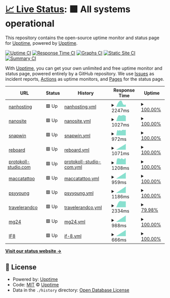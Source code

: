# [📈 Live Status](https://demo.upptime.js.org): <!--live status--> **🟩 All systems operational**

This repository contains the open-source uptime monitor and status page for [Upptime](https://upptime.js.org), powered by [Upptime](https://github.com/upptime/upptime).

[![Uptime CI](https://github.com/ishydo/nanhosting/monitoring/workflows/Uptime%20CI/badge.svg)](https://github.com/ishydo/nanhosting/monitoring/actions?query=workflow%3A%22Uptime+CI%22)
[![Response Time CI](https://github.com/ishydo/nanhosting/monitoring/workflows/Response%20Time%20CI/badge.svg)](https://github.com/ishydo/nanhosting/monitoring/actions?query=workflow%3A%22Response+Time+CI%22)
[![Graphs CI](https://github.com/ishydo/nanhosting/monitoring/workflows/Graphs%20CI/badge.svg)](https://github.com/ishydo/nanhosting/monitoring/actions?query=workflow%3A%22Graphs+CI%22)
[![Static Site CI](https://github.com/ishydo/nanhosting/monitoring/workflows/Static%20Site%20CI/badge.svg)](https://github.com/ishydo/nanhosting/monitoring/actions?query=workflow%3A%22Static+Site+CI%22)
[![Summary CI](https://github.com/ishydo/nanhosting/monitoring/workflows/Summary%20CI/badge.svg)](https://github.com/ishydo/nanhosting/monitoring/actions?query=workflow%3A%22Summary+CI%22)

With [Upptime](https://upptime.js.org), you can get your own unlimited and free uptime monitor and status page, powered entirely by a GitHub repository. We use [Issues](https://github.com/upptime/upptime/issues) as incident reports, [Actions](https://github.com/ishydo/nanhosting/monitoring/actions) as uptime monitors, and [Pages](https://demo.upptime.js.org) for the status page.

<!--start: status pages-->
<!-- This summary is generated by Upptime (https://github.com/upptime/upptime) -->
<!-- Do not edit this manually, your changes will be overwritten -->
<!-- prettier-ignore -->
| URL | Status | History | Response Time | Uptime |
| --- | ------ | ------- | ------------- | ------ |
| <img alt="" src="https://favicons.githubusercontent.com/nanhosting.ch" height="13"> [nanhosting](https://nanhosting.ch) | 🟩 Up | [nanhosting.yml](https://github.com/nanhosting/monitoring/commits/HEAD/history/nanhosting.yml) | <details><summary><img alt="Response time graph" src="./graphs/nanhosting/response-time-week.png" height="20"> 2247ms</summary><br><a href="https://status.nanhosting.ch/history/nanhosting"><img alt="Response time 2247" src="https://img.shields.io/endpoint?url=https%3A%2F%2Fraw.githubusercontent.com%2Fnanhosting%2Fmonitoring%2FHEAD%2Fapi%2Fnanhosting%2Fresponse-time.json"></a><br><a href="https://status.nanhosting.ch/history/nanhosting"><img alt="24-hour response time 2247" src="https://img.shields.io/endpoint?url=https%3A%2F%2Fraw.githubusercontent.com%2Fnanhosting%2Fmonitoring%2FHEAD%2Fapi%2Fnanhosting%2Fresponse-time-day.json"></a><br><a href="https://status.nanhosting.ch/history/nanhosting"><img alt="7-day response time 2247" src="https://img.shields.io/endpoint?url=https%3A%2F%2Fraw.githubusercontent.com%2Fnanhosting%2Fmonitoring%2FHEAD%2Fapi%2Fnanhosting%2Fresponse-time-week.json"></a><br><a href="https://status.nanhosting.ch/history/nanhosting"><img alt="30-day response time 2247" src="https://img.shields.io/endpoint?url=https%3A%2F%2Fraw.githubusercontent.com%2Fnanhosting%2Fmonitoring%2FHEAD%2Fapi%2Fnanhosting%2Fresponse-time-month.json"></a><br><a href="https://status.nanhosting.ch/history/nanhosting"><img alt="1-year response time 2247" src="https://img.shields.io/endpoint?url=https%3A%2F%2Fraw.githubusercontent.com%2Fnanhosting%2Fmonitoring%2FHEAD%2Fapi%2Fnanhosting%2Fresponse-time-year.json"></a></details> | <details><summary><a href="https://status.nanhosting.ch/history/nanhosting">100.00%</a></summary><a href="https://status.nanhosting.ch/history/nanhosting"><img alt="All-time uptime 100.00%" src="https://img.shields.io/endpoint?url=https%3A%2F%2Fraw.githubusercontent.com%2Fnanhosting%2Fmonitoring%2FHEAD%2Fapi%2Fnanhosting%2Fuptime.json"></a><br><a href="https://status.nanhosting.ch/history/nanhosting"><img alt="24-hour uptime 100.00%" src="https://img.shields.io/endpoint?url=https%3A%2F%2Fraw.githubusercontent.com%2Fnanhosting%2Fmonitoring%2FHEAD%2Fapi%2Fnanhosting%2Fuptime-day.json"></a><br><a href="https://status.nanhosting.ch/history/nanhosting"><img alt="7-day uptime 100.00%" src="https://img.shields.io/endpoint?url=https%3A%2F%2Fraw.githubusercontent.com%2Fnanhosting%2Fmonitoring%2FHEAD%2Fapi%2Fnanhosting%2Fuptime-week.json"></a><br><a href="https://status.nanhosting.ch/history/nanhosting"><img alt="30-day uptime 100.00%" src="https://img.shields.io/endpoint?url=https%3A%2F%2Fraw.githubusercontent.com%2Fnanhosting%2Fmonitoring%2FHEAD%2Fapi%2Fnanhosting%2Fuptime-month.json"></a><br><a href="https://status.nanhosting.ch/history/nanhosting"><img alt="1-year uptime 100.00%" src="https://img.shields.io/endpoint?url=https%3A%2F%2Fraw.githubusercontent.com%2Fnanhosting%2Fmonitoring%2FHEAD%2Fapi%2Fnanhosting%2Fuptime-year.json"></a></details>
| <img alt="" src="https://favicons.githubusercontent.com/nanosite.ch" height="13"> [nanosite](https://nanosite.ch) | 🟩 Up | [nanosite.yml](https://github.com/nanhosting/monitoring/commits/HEAD/history/nanosite.yml) | <details><summary><img alt="Response time graph" src="./graphs/nanosite/response-time-week.png" height="20"> 1027ms</summary><br><a href="https://status.nanhosting.ch/history/nanosite"><img alt="Response time 1027" src="https://img.shields.io/endpoint?url=https%3A%2F%2Fraw.githubusercontent.com%2Fnanhosting%2Fmonitoring%2FHEAD%2Fapi%2Fnanosite%2Fresponse-time.json"></a><br><a href="https://status.nanhosting.ch/history/nanosite"><img alt="24-hour response time 1027" src="https://img.shields.io/endpoint?url=https%3A%2F%2Fraw.githubusercontent.com%2Fnanhosting%2Fmonitoring%2FHEAD%2Fapi%2Fnanosite%2Fresponse-time-day.json"></a><br><a href="https://status.nanhosting.ch/history/nanosite"><img alt="7-day response time 1027" src="https://img.shields.io/endpoint?url=https%3A%2F%2Fraw.githubusercontent.com%2Fnanhosting%2Fmonitoring%2FHEAD%2Fapi%2Fnanosite%2Fresponse-time-week.json"></a><br><a href="https://status.nanhosting.ch/history/nanosite"><img alt="30-day response time 1027" src="https://img.shields.io/endpoint?url=https%3A%2F%2Fraw.githubusercontent.com%2Fnanhosting%2Fmonitoring%2FHEAD%2Fapi%2Fnanosite%2Fresponse-time-month.json"></a><br><a href="https://status.nanhosting.ch/history/nanosite"><img alt="1-year response time 1027" src="https://img.shields.io/endpoint?url=https%3A%2F%2Fraw.githubusercontent.com%2Fnanhosting%2Fmonitoring%2FHEAD%2Fapi%2Fnanosite%2Fresponse-time-year.json"></a></details> | <details><summary><a href="https://status.nanhosting.ch/history/nanosite">100.00%</a></summary><a href="https://status.nanhosting.ch/history/nanosite"><img alt="All-time uptime 100.00%" src="https://img.shields.io/endpoint?url=https%3A%2F%2Fraw.githubusercontent.com%2Fnanhosting%2Fmonitoring%2FHEAD%2Fapi%2Fnanosite%2Fuptime.json"></a><br><a href="https://status.nanhosting.ch/history/nanosite"><img alt="24-hour uptime 100.00%" src="https://img.shields.io/endpoint?url=https%3A%2F%2Fraw.githubusercontent.com%2Fnanhosting%2Fmonitoring%2FHEAD%2Fapi%2Fnanosite%2Fuptime-day.json"></a><br><a href="https://status.nanhosting.ch/history/nanosite"><img alt="7-day uptime 100.00%" src="https://img.shields.io/endpoint?url=https%3A%2F%2Fraw.githubusercontent.com%2Fnanhosting%2Fmonitoring%2FHEAD%2Fapi%2Fnanosite%2Fuptime-week.json"></a><br><a href="https://status.nanhosting.ch/history/nanosite"><img alt="30-day uptime 100.00%" src="https://img.shields.io/endpoint?url=https%3A%2F%2Fraw.githubusercontent.com%2Fnanhosting%2Fmonitoring%2FHEAD%2Fapi%2Fnanosite%2Fuptime-month.json"></a><br><a href="https://status.nanhosting.ch/history/nanosite"><img alt="1-year uptime 100.00%" src="https://img.shields.io/endpoint?url=https%3A%2F%2Fraw.githubusercontent.com%2Fnanhosting%2Fmonitoring%2FHEAD%2Fapi%2Fnanosite%2Fuptime-year.json"></a></details>
| <img alt="" src="https://favicons.githubusercontent.com/snapwin.it" height="13"> [snapwin](https://snapwin.it) | 🟩 Up | [snapwin.yml](https://github.com/nanhosting/monitoring/commits/HEAD/history/snapwin.yml) | <details><summary><img alt="Response time graph" src="./graphs/snapwin/response-time-week.png" height="20"> 972ms</summary><br><a href="https://status.nanhosting.ch/history/snapwin"><img alt="Response time 972" src="https://img.shields.io/endpoint?url=https%3A%2F%2Fraw.githubusercontent.com%2Fnanhosting%2Fmonitoring%2FHEAD%2Fapi%2Fsnapwin%2Fresponse-time.json"></a><br><a href="https://status.nanhosting.ch/history/snapwin"><img alt="24-hour response time 972" src="https://img.shields.io/endpoint?url=https%3A%2F%2Fraw.githubusercontent.com%2Fnanhosting%2Fmonitoring%2FHEAD%2Fapi%2Fsnapwin%2Fresponse-time-day.json"></a><br><a href="https://status.nanhosting.ch/history/snapwin"><img alt="7-day response time 972" src="https://img.shields.io/endpoint?url=https%3A%2F%2Fraw.githubusercontent.com%2Fnanhosting%2Fmonitoring%2FHEAD%2Fapi%2Fsnapwin%2Fresponse-time-week.json"></a><br><a href="https://status.nanhosting.ch/history/snapwin"><img alt="30-day response time 972" src="https://img.shields.io/endpoint?url=https%3A%2F%2Fraw.githubusercontent.com%2Fnanhosting%2Fmonitoring%2FHEAD%2Fapi%2Fsnapwin%2Fresponse-time-month.json"></a><br><a href="https://status.nanhosting.ch/history/snapwin"><img alt="1-year response time 972" src="https://img.shields.io/endpoint?url=https%3A%2F%2Fraw.githubusercontent.com%2Fnanhosting%2Fmonitoring%2FHEAD%2Fapi%2Fsnapwin%2Fresponse-time-year.json"></a></details> | <details><summary><a href="https://status.nanhosting.ch/history/snapwin">100.00%</a></summary><a href="https://status.nanhosting.ch/history/snapwin"><img alt="All-time uptime 100.00%" src="https://img.shields.io/endpoint?url=https%3A%2F%2Fraw.githubusercontent.com%2Fnanhosting%2Fmonitoring%2FHEAD%2Fapi%2Fsnapwin%2Fuptime.json"></a><br><a href="https://status.nanhosting.ch/history/snapwin"><img alt="24-hour uptime 100.00%" src="https://img.shields.io/endpoint?url=https%3A%2F%2Fraw.githubusercontent.com%2Fnanhosting%2Fmonitoring%2FHEAD%2Fapi%2Fsnapwin%2Fuptime-day.json"></a><br><a href="https://status.nanhosting.ch/history/snapwin"><img alt="7-day uptime 100.00%" src="https://img.shields.io/endpoint?url=https%3A%2F%2Fraw.githubusercontent.com%2Fnanhosting%2Fmonitoring%2FHEAD%2Fapi%2Fsnapwin%2Fuptime-week.json"></a><br><a href="https://status.nanhosting.ch/history/snapwin"><img alt="30-day uptime 100.00%" src="https://img.shields.io/endpoint?url=https%3A%2F%2Fraw.githubusercontent.com%2Fnanhosting%2Fmonitoring%2FHEAD%2Fapi%2Fsnapwin%2Fuptime-month.json"></a><br><a href="https://status.nanhosting.ch/history/snapwin"><img alt="1-year uptime 100.00%" src="https://img.shields.io/endpoint?url=https%3A%2F%2Fraw.githubusercontent.com%2Fnanhosting%2Fmonitoring%2FHEAD%2Fapi%2Fsnapwin%2Fuptime-year.json"></a></details>
| <img alt="" src="https://favicons.githubusercontent.com/reboard.io" height="13"> [reboard](https://reboard.io) | 🟩 Up | [reboard.yml](https://github.com/nanhosting/monitoring/commits/HEAD/history/reboard.yml) | <details><summary><img alt="Response time graph" src="./graphs/reboard/response-time-week.png" height="20"> 1071ms</summary><br><a href="https://status.nanhosting.ch/history/reboard"><img alt="Response time 1071" src="https://img.shields.io/endpoint?url=https%3A%2F%2Fraw.githubusercontent.com%2Fnanhosting%2Fmonitoring%2FHEAD%2Fapi%2Freboard%2Fresponse-time.json"></a><br><a href="https://status.nanhosting.ch/history/reboard"><img alt="24-hour response time 1071" src="https://img.shields.io/endpoint?url=https%3A%2F%2Fraw.githubusercontent.com%2Fnanhosting%2Fmonitoring%2FHEAD%2Fapi%2Freboard%2Fresponse-time-day.json"></a><br><a href="https://status.nanhosting.ch/history/reboard"><img alt="7-day response time 1071" src="https://img.shields.io/endpoint?url=https%3A%2F%2Fraw.githubusercontent.com%2Fnanhosting%2Fmonitoring%2FHEAD%2Fapi%2Freboard%2Fresponse-time-week.json"></a><br><a href="https://status.nanhosting.ch/history/reboard"><img alt="30-day response time 1071" src="https://img.shields.io/endpoint?url=https%3A%2F%2Fraw.githubusercontent.com%2Fnanhosting%2Fmonitoring%2FHEAD%2Fapi%2Freboard%2Fresponse-time-month.json"></a><br><a href="https://status.nanhosting.ch/history/reboard"><img alt="1-year response time 1071" src="https://img.shields.io/endpoint?url=https%3A%2F%2Fraw.githubusercontent.com%2Fnanhosting%2Fmonitoring%2FHEAD%2Fapi%2Freboard%2Fresponse-time-year.json"></a></details> | <details><summary><a href="https://status.nanhosting.ch/history/reboard">100.00%</a></summary><a href="https://status.nanhosting.ch/history/reboard"><img alt="All-time uptime 100.00%" src="https://img.shields.io/endpoint?url=https%3A%2F%2Fraw.githubusercontent.com%2Fnanhosting%2Fmonitoring%2FHEAD%2Fapi%2Freboard%2Fuptime.json"></a><br><a href="https://status.nanhosting.ch/history/reboard"><img alt="24-hour uptime 100.00%" src="https://img.shields.io/endpoint?url=https%3A%2F%2Fraw.githubusercontent.com%2Fnanhosting%2Fmonitoring%2FHEAD%2Fapi%2Freboard%2Fuptime-day.json"></a><br><a href="https://status.nanhosting.ch/history/reboard"><img alt="7-day uptime 100.00%" src="https://img.shields.io/endpoint?url=https%3A%2F%2Fraw.githubusercontent.com%2Fnanhosting%2Fmonitoring%2FHEAD%2Fapi%2Freboard%2Fuptime-week.json"></a><br><a href="https://status.nanhosting.ch/history/reboard"><img alt="30-day uptime 100.00%" src="https://img.shields.io/endpoint?url=https%3A%2F%2Fraw.githubusercontent.com%2Fnanhosting%2Fmonitoring%2FHEAD%2Fapi%2Freboard%2Fuptime-month.json"></a><br><a href="https://status.nanhosting.ch/history/reboard"><img alt="1-year uptime 100.00%" src="https://img.shields.io/endpoint?url=https%3A%2F%2Fraw.githubusercontent.com%2Fnanhosting%2Fmonitoring%2FHEAD%2Fapi%2Freboard%2Fuptime-year.json"></a></details>
| <img alt="" src="https://favicons.githubusercontent.com/protokoll-studio.com" height="13"> [protokoll-studio.com](https://protokoll-studio.com) | 🟩 Up | [protokoll-studio-com.yml](https://github.com/nanhosting/monitoring/commits/HEAD/history/protokoll-studio-com.yml) | <details><summary><img alt="Response time graph" src="./graphs/protokoll-studio-com/response-time-week.png" height="20"> 1208ms</summary><br><a href="https://status.nanhosting.ch/history/protokoll-studio-com"><img alt="Response time 1208" src="https://img.shields.io/endpoint?url=https%3A%2F%2Fraw.githubusercontent.com%2Fnanhosting%2Fmonitoring%2FHEAD%2Fapi%2Fprotokoll-studio-com%2Fresponse-time.json"></a><br><a href="https://status.nanhosting.ch/history/protokoll-studio-com"><img alt="24-hour response time 1208" src="https://img.shields.io/endpoint?url=https%3A%2F%2Fraw.githubusercontent.com%2Fnanhosting%2Fmonitoring%2FHEAD%2Fapi%2Fprotokoll-studio-com%2Fresponse-time-day.json"></a><br><a href="https://status.nanhosting.ch/history/protokoll-studio-com"><img alt="7-day response time 1208" src="https://img.shields.io/endpoint?url=https%3A%2F%2Fraw.githubusercontent.com%2Fnanhosting%2Fmonitoring%2FHEAD%2Fapi%2Fprotokoll-studio-com%2Fresponse-time-week.json"></a><br><a href="https://status.nanhosting.ch/history/protokoll-studio-com"><img alt="30-day response time 1208" src="https://img.shields.io/endpoint?url=https%3A%2F%2Fraw.githubusercontent.com%2Fnanhosting%2Fmonitoring%2FHEAD%2Fapi%2Fprotokoll-studio-com%2Fresponse-time-month.json"></a><br><a href="https://status.nanhosting.ch/history/protokoll-studio-com"><img alt="1-year response time 1208" src="https://img.shields.io/endpoint?url=https%3A%2F%2Fraw.githubusercontent.com%2Fnanhosting%2Fmonitoring%2FHEAD%2Fapi%2Fprotokoll-studio-com%2Fresponse-time-year.json"></a></details> | <details><summary><a href="https://status.nanhosting.ch/history/protokoll-studio-com">100.00%</a></summary><a href="https://status.nanhosting.ch/history/protokoll-studio-com"><img alt="All-time uptime 100.00%" src="https://img.shields.io/endpoint?url=https%3A%2F%2Fraw.githubusercontent.com%2Fnanhosting%2Fmonitoring%2FHEAD%2Fapi%2Fprotokoll-studio-com%2Fuptime.json"></a><br><a href="https://status.nanhosting.ch/history/protokoll-studio-com"><img alt="24-hour uptime 100.00%" src="https://img.shields.io/endpoint?url=https%3A%2F%2Fraw.githubusercontent.com%2Fnanhosting%2Fmonitoring%2FHEAD%2Fapi%2Fprotokoll-studio-com%2Fuptime-day.json"></a><br><a href="https://status.nanhosting.ch/history/protokoll-studio-com"><img alt="7-day uptime 100.00%" src="https://img.shields.io/endpoint?url=https%3A%2F%2Fraw.githubusercontent.com%2Fnanhosting%2Fmonitoring%2FHEAD%2Fapi%2Fprotokoll-studio-com%2Fuptime-week.json"></a><br><a href="https://status.nanhosting.ch/history/protokoll-studio-com"><img alt="30-day uptime 100.00%" src="https://img.shields.io/endpoint?url=https%3A%2F%2Fraw.githubusercontent.com%2Fnanhosting%2Fmonitoring%2FHEAD%2Fapi%2Fprotokoll-studio-com%2Fuptime-month.json"></a><br><a href="https://status.nanhosting.ch/history/protokoll-studio-com"><img alt="1-year uptime 100.00%" src="https://img.shields.io/endpoint?url=https%3A%2F%2Fraw.githubusercontent.com%2Fnanhosting%2Fmonitoring%2FHEAD%2Fapi%2Fprotokoll-studio-com%2Fuptime-year.json"></a></details>
| <img alt="" src="https://favicons.githubusercontent.com/maccatattoo.ch" height="13"> [maccatattoo](https://maccatattoo.ch) | 🟩 Up | [maccatattoo.yml](https://github.com/nanhosting/monitoring/commits/HEAD/history/maccatattoo.yml) | <details><summary><img alt="Response time graph" src="./graphs/maccatattoo/response-time-week.png" height="20"> 959ms</summary><br><a href="https://status.nanhosting.ch/history/maccatattoo"><img alt="Response time 959" src="https://img.shields.io/endpoint?url=https%3A%2F%2Fraw.githubusercontent.com%2Fnanhosting%2Fmonitoring%2FHEAD%2Fapi%2Fmaccatattoo%2Fresponse-time.json"></a><br><a href="https://status.nanhosting.ch/history/maccatattoo"><img alt="24-hour response time 959" src="https://img.shields.io/endpoint?url=https%3A%2F%2Fraw.githubusercontent.com%2Fnanhosting%2Fmonitoring%2FHEAD%2Fapi%2Fmaccatattoo%2Fresponse-time-day.json"></a><br><a href="https://status.nanhosting.ch/history/maccatattoo"><img alt="7-day response time 959" src="https://img.shields.io/endpoint?url=https%3A%2F%2Fraw.githubusercontent.com%2Fnanhosting%2Fmonitoring%2FHEAD%2Fapi%2Fmaccatattoo%2Fresponse-time-week.json"></a><br><a href="https://status.nanhosting.ch/history/maccatattoo"><img alt="30-day response time 959" src="https://img.shields.io/endpoint?url=https%3A%2F%2Fraw.githubusercontent.com%2Fnanhosting%2Fmonitoring%2FHEAD%2Fapi%2Fmaccatattoo%2Fresponse-time-month.json"></a><br><a href="https://status.nanhosting.ch/history/maccatattoo"><img alt="1-year response time 959" src="https://img.shields.io/endpoint?url=https%3A%2F%2Fraw.githubusercontent.com%2Fnanhosting%2Fmonitoring%2FHEAD%2Fapi%2Fmaccatattoo%2Fresponse-time-year.json"></a></details> | <details><summary><a href="https://status.nanhosting.ch/history/maccatattoo">100.00%</a></summary><a href="https://status.nanhosting.ch/history/maccatattoo"><img alt="All-time uptime 100.00%" src="https://img.shields.io/endpoint?url=https%3A%2F%2Fraw.githubusercontent.com%2Fnanhosting%2Fmonitoring%2FHEAD%2Fapi%2Fmaccatattoo%2Fuptime.json"></a><br><a href="https://status.nanhosting.ch/history/maccatattoo"><img alt="24-hour uptime 100.00%" src="https://img.shields.io/endpoint?url=https%3A%2F%2Fraw.githubusercontent.com%2Fnanhosting%2Fmonitoring%2FHEAD%2Fapi%2Fmaccatattoo%2Fuptime-day.json"></a><br><a href="https://status.nanhosting.ch/history/maccatattoo"><img alt="7-day uptime 100.00%" src="https://img.shields.io/endpoint?url=https%3A%2F%2Fraw.githubusercontent.com%2Fnanhosting%2Fmonitoring%2FHEAD%2Fapi%2Fmaccatattoo%2Fuptime-week.json"></a><br><a href="https://status.nanhosting.ch/history/maccatattoo"><img alt="30-day uptime 100.00%" src="https://img.shields.io/endpoint?url=https%3A%2F%2Fraw.githubusercontent.com%2Fnanhosting%2Fmonitoring%2FHEAD%2Fapi%2Fmaccatattoo%2Fuptime-month.json"></a><br><a href="https://status.nanhosting.ch/history/maccatattoo"><img alt="1-year uptime 100.00%" src="https://img.shields.io/endpoint?url=https%3A%2F%2Fraw.githubusercontent.com%2Fnanhosting%2Fmonitoring%2FHEAD%2Fapi%2Fmaccatattoo%2Fuptime-year.json"></a></details>
| <img alt="" src="https://favicons.githubusercontent.com/psyyoung.ch" height="13"> [psyyoung](https://psyyoung.ch) | 🟩 Up | [psyyoung.yml](https://github.com/nanhosting/monitoring/commits/HEAD/history/psyyoung.yml) | <details><summary><img alt="Response time graph" src="./graphs/psyyoung/response-time-week.png" height="20"> 1186ms</summary><br><a href="https://status.nanhosting.ch/history/psyyoung"><img alt="Response time 1186" src="https://img.shields.io/endpoint?url=https%3A%2F%2Fraw.githubusercontent.com%2Fnanhosting%2Fmonitoring%2FHEAD%2Fapi%2Fpsyyoung%2Fresponse-time.json"></a><br><a href="https://status.nanhosting.ch/history/psyyoung"><img alt="24-hour response time 1186" src="https://img.shields.io/endpoint?url=https%3A%2F%2Fraw.githubusercontent.com%2Fnanhosting%2Fmonitoring%2FHEAD%2Fapi%2Fpsyyoung%2Fresponse-time-day.json"></a><br><a href="https://status.nanhosting.ch/history/psyyoung"><img alt="7-day response time 1186" src="https://img.shields.io/endpoint?url=https%3A%2F%2Fraw.githubusercontent.com%2Fnanhosting%2Fmonitoring%2FHEAD%2Fapi%2Fpsyyoung%2Fresponse-time-week.json"></a><br><a href="https://status.nanhosting.ch/history/psyyoung"><img alt="30-day response time 1186" src="https://img.shields.io/endpoint?url=https%3A%2F%2Fraw.githubusercontent.com%2Fnanhosting%2Fmonitoring%2FHEAD%2Fapi%2Fpsyyoung%2Fresponse-time-month.json"></a><br><a href="https://status.nanhosting.ch/history/psyyoung"><img alt="1-year response time 1186" src="https://img.shields.io/endpoint?url=https%3A%2F%2Fraw.githubusercontent.com%2Fnanhosting%2Fmonitoring%2FHEAD%2Fapi%2Fpsyyoung%2Fresponse-time-year.json"></a></details> | <details><summary><a href="https://status.nanhosting.ch/history/psyyoung">100.00%</a></summary><a href="https://status.nanhosting.ch/history/psyyoung"><img alt="All-time uptime 100.00%" src="https://img.shields.io/endpoint?url=https%3A%2F%2Fraw.githubusercontent.com%2Fnanhosting%2Fmonitoring%2FHEAD%2Fapi%2Fpsyyoung%2Fuptime.json"></a><br><a href="https://status.nanhosting.ch/history/psyyoung"><img alt="24-hour uptime 100.00%" src="https://img.shields.io/endpoint?url=https%3A%2F%2Fraw.githubusercontent.com%2Fnanhosting%2Fmonitoring%2FHEAD%2Fapi%2Fpsyyoung%2Fuptime-day.json"></a><br><a href="https://status.nanhosting.ch/history/psyyoung"><img alt="7-day uptime 100.00%" src="https://img.shields.io/endpoint?url=https%3A%2F%2Fraw.githubusercontent.com%2Fnanhosting%2Fmonitoring%2FHEAD%2Fapi%2Fpsyyoung%2Fuptime-week.json"></a><br><a href="https://status.nanhosting.ch/history/psyyoung"><img alt="30-day uptime 100.00%" src="https://img.shields.io/endpoint?url=https%3A%2F%2Fraw.githubusercontent.com%2Fnanhosting%2Fmonitoring%2FHEAD%2Fapi%2Fpsyyoung%2Fuptime-month.json"></a><br><a href="https://status.nanhosting.ch/history/psyyoung"><img alt="1-year uptime 100.00%" src="https://img.shields.io/endpoint?url=https%3A%2F%2Fraw.githubusercontent.com%2Fnanhosting%2Fmonitoring%2FHEAD%2Fapi%2Fpsyyoung%2Fuptime-year.json"></a></details>
| <img alt="" src="https://favicons.githubusercontent.com/travelerandco.ch" height="13"> [travelerandco](https://travelerandco.ch) | 🟩 Up | [travelerandco.yml](https://github.com/nanhosting/monitoring/commits/HEAD/history/travelerandco.yml) | <details><summary><img alt="Response time graph" src="./graphs/travelerandco/response-time-week.png" height="20"> 2334ms</summary><br><a href="https://status.nanhosting.ch/history/travelerandco"><img alt="Response time 2334" src="https://img.shields.io/endpoint?url=https%3A%2F%2Fraw.githubusercontent.com%2Fnanhosting%2Fmonitoring%2FHEAD%2Fapi%2Ftravelerandco%2Fresponse-time.json"></a><br><a href="https://status.nanhosting.ch/history/travelerandco"><img alt="24-hour response time 2334" src="https://img.shields.io/endpoint?url=https%3A%2F%2Fraw.githubusercontent.com%2Fnanhosting%2Fmonitoring%2FHEAD%2Fapi%2Ftravelerandco%2Fresponse-time-day.json"></a><br><a href="https://status.nanhosting.ch/history/travelerandco"><img alt="7-day response time 2334" src="https://img.shields.io/endpoint?url=https%3A%2F%2Fraw.githubusercontent.com%2Fnanhosting%2Fmonitoring%2FHEAD%2Fapi%2Ftravelerandco%2Fresponse-time-week.json"></a><br><a href="https://status.nanhosting.ch/history/travelerandco"><img alt="30-day response time 2334" src="https://img.shields.io/endpoint?url=https%3A%2F%2Fraw.githubusercontent.com%2Fnanhosting%2Fmonitoring%2FHEAD%2Fapi%2Ftravelerandco%2Fresponse-time-month.json"></a><br><a href="https://status.nanhosting.ch/history/travelerandco"><img alt="1-year response time 2334" src="https://img.shields.io/endpoint?url=https%3A%2F%2Fraw.githubusercontent.com%2Fnanhosting%2Fmonitoring%2FHEAD%2Fapi%2Ftravelerandco%2Fresponse-time-year.json"></a></details> | <details><summary><a href="https://status.nanhosting.ch/history/travelerandco">79.98%</a></summary><a href="https://status.nanhosting.ch/history/travelerandco"><img alt="All-time uptime 79.98%" src="https://img.shields.io/endpoint?url=https%3A%2F%2Fraw.githubusercontent.com%2Fnanhosting%2Fmonitoring%2FHEAD%2Fapi%2Ftravelerandco%2Fuptime.json"></a><br><a href="https://status.nanhosting.ch/history/travelerandco"><img alt="24-hour uptime 79.98%" src="https://img.shields.io/endpoint?url=https%3A%2F%2Fraw.githubusercontent.com%2Fnanhosting%2Fmonitoring%2FHEAD%2Fapi%2Ftravelerandco%2Fuptime-day.json"></a><br><a href="https://status.nanhosting.ch/history/travelerandco"><img alt="7-day uptime 79.98%" src="https://img.shields.io/endpoint?url=https%3A%2F%2Fraw.githubusercontent.com%2Fnanhosting%2Fmonitoring%2FHEAD%2Fapi%2Ftravelerandco%2Fuptime-week.json"></a><br><a href="https://status.nanhosting.ch/history/travelerandco"><img alt="30-day uptime 79.98%" src="https://img.shields.io/endpoint?url=https%3A%2F%2Fraw.githubusercontent.com%2Fnanhosting%2Fmonitoring%2FHEAD%2Fapi%2Ftravelerandco%2Fuptime-month.json"></a><br><a href="https://status.nanhosting.ch/history/travelerandco"><img alt="1-year uptime 79.98%" src="https://img.shields.io/endpoint?url=https%3A%2F%2Fraw.githubusercontent.com%2Fnanhosting%2Fmonitoring%2FHEAD%2Fapi%2Ftravelerandco%2Fuptime-year.json"></a></details>
| <img alt="" src="https://favicons.githubusercontent.com/mg24.ch" height="13"> [mg24](https://mg24.ch) | 🟩 Up | [mg24.yml](https://github.com/nanhosting/monitoring/commits/HEAD/history/mg24.yml) | <details><summary><img alt="Response time graph" src="./graphs/mg24/response-time-week.png" height="20"> 988ms</summary><br><a href="https://status.nanhosting.ch/history/mg24"><img alt="Response time 988" src="https://img.shields.io/endpoint?url=https%3A%2F%2Fraw.githubusercontent.com%2Fnanhosting%2Fmonitoring%2FHEAD%2Fapi%2Fmg24%2Fresponse-time.json"></a><br><a href="https://status.nanhosting.ch/history/mg24"><img alt="24-hour response time 988" src="https://img.shields.io/endpoint?url=https%3A%2F%2Fraw.githubusercontent.com%2Fnanhosting%2Fmonitoring%2FHEAD%2Fapi%2Fmg24%2Fresponse-time-day.json"></a><br><a href="https://status.nanhosting.ch/history/mg24"><img alt="7-day response time 988" src="https://img.shields.io/endpoint?url=https%3A%2F%2Fraw.githubusercontent.com%2Fnanhosting%2Fmonitoring%2FHEAD%2Fapi%2Fmg24%2Fresponse-time-week.json"></a><br><a href="https://status.nanhosting.ch/history/mg24"><img alt="30-day response time 988" src="https://img.shields.io/endpoint?url=https%3A%2F%2Fraw.githubusercontent.com%2Fnanhosting%2Fmonitoring%2FHEAD%2Fapi%2Fmg24%2Fresponse-time-month.json"></a><br><a href="https://status.nanhosting.ch/history/mg24"><img alt="1-year response time 988" src="https://img.shields.io/endpoint?url=https%3A%2F%2Fraw.githubusercontent.com%2Fnanhosting%2Fmonitoring%2FHEAD%2Fapi%2Fmg24%2Fresponse-time-year.json"></a></details> | <details><summary><a href="https://status.nanhosting.ch/history/mg24">100.00%</a></summary><a href="https://status.nanhosting.ch/history/mg24"><img alt="All-time uptime 100.00%" src="https://img.shields.io/endpoint?url=https%3A%2F%2Fraw.githubusercontent.com%2Fnanhosting%2Fmonitoring%2FHEAD%2Fapi%2Fmg24%2Fuptime.json"></a><br><a href="https://status.nanhosting.ch/history/mg24"><img alt="24-hour uptime 100.00%" src="https://img.shields.io/endpoint?url=https%3A%2F%2Fraw.githubusercontent.com%2Fnanhosting%2Fmonitoring%2FHEAD%2Fapi%2Fmg24%2Fuptime-day.json"></a><br><a href="https://status.nanhosting.ch/history/mg24"><img alt="7-day uptime 100.00%" src="https://img.shields.io/endpoint?url=https%3A%2F%2Fraw.githubusercontent.com%2Fnanhosting%2Fmonitoring%2FHEAD%2Fapi%2Fmg24%2Fuptime-week.json"></a><br><a href="https://status.nanhosting.ch/history/mg24"><img alt="30-day uptime 100.00%" src="https://img.shields.io/endpoint?url=https%3A%2F%2Fraw.githubusercontent.com%2Fnanhosting%2Fmonitoring%2FHEAD%2Fapi%2Fmg24%2Fuptime-month.json"></a><br><a href="https://status.nanhosting.ch/history/mg24"><img alt="1-year uptime 100.00%" src="https://img.shields.io/endpoint?url=https%3A%2F%2Fraw.githubusercontent.com%2Fnanhosting%2Fmonitoring%2FHEAD%2Fapi%2Fmg24%2Fuptime-year.json"></a></details>
| <img alt="" src="https://favicons.githubusercontent.com/if8.io" height="13"> [IF8](https://if8.io) | 🟩 Up | [if-8.yml](https://github.com/nanhosting/monitoring/commits/HEAD/history/if-8.yml) | <details><summary><img alt="Response time graph" src="./graphs/if-8/response-time-week.png" height="20"> 666ms</summary><br><a href="https://status.nanhosting.ch/history/if-8"><img alt="Response time 666" src="https://img.shields.io/endpoint?url=https%3A%2F%2Fraw.githubusercontent.com%2Fnanhosting%2Fmonitoring%2FHEAD%2Fapi%2Fif-8%2Fresponse-time.json"></a><br><a href="https://status.nanhosting.ch/history/if-8"><img alt="24-hour response time 666" src="https://img.shields.io/endpoint?url=https%3A%2F%2Fraw.githubusercontent.com%2Fnanhosting%2Fmonitoring%2FHEAD%2Fapi%2Fif-8%2Fresponse-time-day.json"></a><br><a href="https://status.nanhosting.ch/history/if-8"><img alt="7-day response time 666" src="https://img.shields.io/endpoint?url=https%3A%2F%2Fraw.githubusercontent.com%2Fnanhosting%2Fmonitoring%2FHEAD%2Fapi%2Fif-8%2Fresponse-time-week.json"></a><br><a href="https://status.nanhosting.ch/history/if-8"><img alt="30-day response time 666" src="https://img.shields.io/endpoint?url=https%3A%2F%2Fraw.githubusercontent.com%2Fnanhosting%2Fmonitoring%2FHEAD%2Fapi%2Fif-8%2Fresponse-time-month.json"></a><br><a href="https://status.nanhosting.ch/history/if-8"><img alt="1-year response time 666" src="https://img.shields.io/endpoint?url=https%3A%2F%2Fraw.githubusercontent.com%2Fnanhosting%2Fmonitoring%2FHEAD%2Fapi%2Fif-8%2Fresponse-time-year.json"></a></details> | <details><summary><a href="https://status.nanhosting.ch/history/if-8">100.00%</a></summary><a href="https://status.nanhosting.ch/history/if-8"><img alt="All-time uptime 100.00%" src="https://img.shields.io/endpoint?url=https%3A%2F%2Fraw.githubusercontent.com%2Fnanhosting%2Fmonitoring%2FHEAD%2Fapi%2Fif-8%2Fuptime.json"></a><br><a href="https://status.nanhosting.ch/history/if-8"><img alt="24-hour uptime 100.00%" src="https://img.shields.io/endpoint?url=https%3A%2F%2Fraw.githubusercontent.com%2Fnanhosting%2Fmonitoring%2FHEAD%2Fapi%2Fif-8%2Fuptime-day.json"></a><br><a href="https://status.nanhosting.ch/history/if-8"><img alt="7-day uptime 100.00%" src="https://img.shields.io/endpoint?url=https%3A%2F%2Fraw.githubusercontent.com%2Fnanhosting%2Fmonitoring%2FHEAD%2Fapi%2Fif-8%2Fuptime-week.json"></a><br><a href="https://status.nanhosting.ch/history/if-8"><img alt="30-day uptime 100.00%" src="https://img.shields.io/endpoint?url=https%3A%2F%2Fraw.githubusercontent.com%2Fnanhosting%2Fmonitoring%2FHEAD%2Fapi%2Fif-8%2Fuptime-month.json"></a><br><a href="https://status.nanhosting.ch/history/if-8"><img alt="1-year uptime 100.00%" src="https://img.shields.io/endpoint?url=https%3A%2F%2Fraw.githubusercontent.com%2Fnanhosting%2Fmonitoring%2FHEAD%2Fapi%2Fif-8%2Fuptime-year.json"></a></details>

<!--end: status pages-->

[**Visit our status website →**](https://demo.upptime.js.org)

## 📄 License

- Powered by: [Upptime](https://github.com/upptime/upptime)
- Code: [MIT](./LICENSE) © [Upptime](https://upptime.js.org)
- Data in the `./history` directory: [Open Database License](https://opendatacommons.org/licenses/odbl/1-0/)
